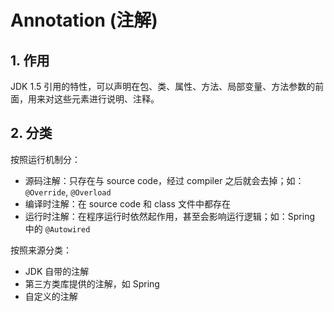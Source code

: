 # Annotation (注解)

## 1. 作用

JDK 1.5 引用的特性，可以声明在包、类、属性、方法、局部变量、方法参数的前面，用来对这些元素进行说明、注释。


## 2. 分类

按照运行机制分：
- 源码注解：只存在与 source code，经过 compiler 之后就会去掉；如：`@Override`, `@Overload`
- 编译时注解：在 source code 和 class 文件中都存在
- 运行时注解：在程序运行时依然起作用，甚至会影响运行逻辑；如：Spring 中的 `@Autowired`

按照来源分类：
- JDK 自带的注解
- 第三方类库提供的注解，如 Spring 
- 自定义的注解


